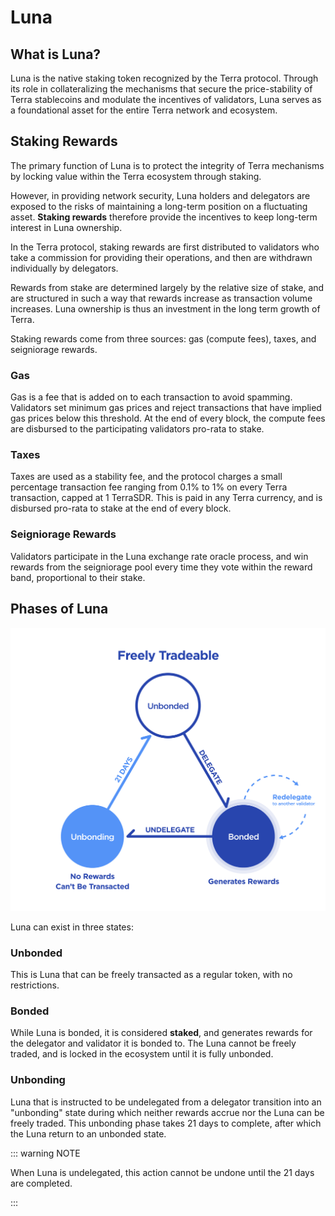 # Luna

## What is Luna?

Luna is the native staking token recognized by the Terra protocol. Through its role in collateralizing the mechanisms that secure the price-stability of Terra stablecoins and modulate the incentives of validators, Luna serves as a foundational asset for the entire Terra network and ecosystem.

## Staking Rewards

The primary function of Luna is to protect the integrity of Terra mechanisms by locking value within the Terra ecosystem through staking.

However, in providing network security, Luna holders and delegators are exposed to the risks of maintaining a long-term position on a fluctuating asset. **Staking rewards** therefore provide the incentives to keep long-term interest in Luna ownership.

In the Terra protocol, staking rewards are first distributed to validators who take a commission for providing their operations, and then are withdrawn individually by delegators.

Rewards from stake are determined largely by the relative size of stake, and are structured in such a way that rewards increase as transaction volume increases. Luna ownership is thus an investment in the long term growth of Terra.

Staking rewards come from three sources: gas (compute fees), taxes, and seigniorage rewards.

### Gas

Gas is a fee that is added on to each transaction to avoid spamming. Validators set minimum gas prices and reject transactions that have implied gas prices below this threshold. At the end of every block, the compute fees are disbursed to the participating validators pro-rata to stake.

### Taxes

Taxes are used as a stability fee, and the protocol charges a small percentage transaction fee ranging from 0.1% to 1% on every Terra transaction, capped at 1 TerraSDR. This is paid in any Terra currency, and is disbursed pro-rata to stake at the end of every block.

### Seigniorage Rewards

Validators participate in the Luna exchange rate oracle process, and win rewards from the seigniorage pool every time they vote within the reward band, proportional to their stake.

## Phases of Luna

<center>

![phases](/img/diagrams/luna-phases.png)

</center>

Luna can exist in three states:

### Unbonded

This is Luna that can be freely transacted as a regular token, with no restrictions.

### Bonded

While Luna is bonded, it is considered **staked**, and generates rewards for the delegator and validator it is bonded to. The Luna cannot be freely traded, and is locked in the ecosystem until it is fully unbonded.

### Unbonding

Luna that is instructed to be undelegated from a delegator transition into an "unbonding" state during which neither rewards accrue nor the Luna can be freely traded. This unbonding phase takes 21 days to complete, after which the Luna return to an unbonded state.

::: warning NOTE

When Luna is undelegated, this action cannot be undone until the 21 days are completed.

:::
